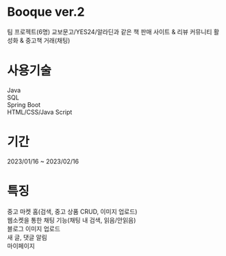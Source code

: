 # Booque ver.2
팀 프로젝트(6명)
교보문고/YES24/알라딘과 같은 책 판매 사이트 & 리뷰 커뮤니티 활성화 & 중고책 거래(채팅)
# 사용기술
Java </br>
SQL </br>
Spring Boot </br>
HTML/CSS/Java Script
# 기간
2023/01/16 ~ 2023/02/16 </br>
# 특징
중고 마켓 홈(검색, 중고 상품 CRUD, 이미지 업로드) </br>
웹소켓을 통한 채팅 기능(채팅 내 검색, 읽음/안읽음) </br>
블로그 이미지 업로드 </br>
새 글, 댓글 알림 </br>
마이페이지
